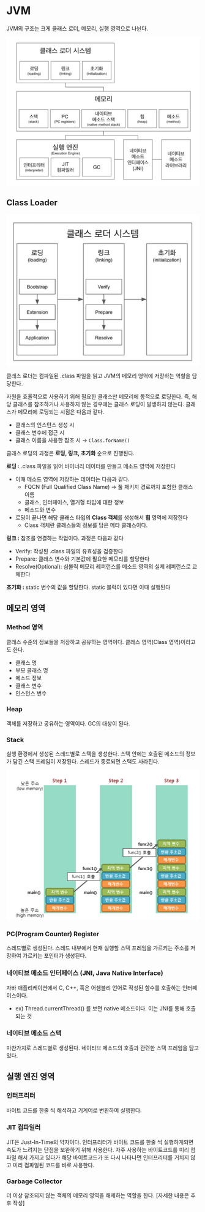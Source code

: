 # JVM

JVM의 구조는 크게 클래스 로더, 메모리, 실행 영역으로 나뉜다.

![jvm](./img/jvm.png)

## Class Loader

![class-loader](./img/class_loader.png)

클래스 로더는 컴파일된 .class 파일을 읽고 JVM의 메모리 영역에 저장하는 역할을 담당한다. 

자원을 효율적으로 사용하기 위해 필요한 클래스만 메모리에 동적으로 로딩한다. 즉, 해당 클래스를 참조하거나 사용하지 않는 경우에는 클래스 로딩이 발생하지 않는다. 클래스가 메모리에 로딩되는 시점은 다음과 같다.

- 클래스의 인스턴스 생성 시
- 클래스 변수에 접근 시
- 클래스 이름을 사용한 참조 시 → `Class.forName()`

클래스 로딩의 과정은 **로딩, 링크, 초기화** 순으로 진행된다.

**로딩 :**  .class 파일을 읽어 바이너리 데이터를 만들고 메소드 영역에 저장한다

- 이때 메소드 영역에 저장하는 데이터는 다음과 같다.
    - FQCN (Full Qualified Class Name) → 풀 패키지 경로까지 포함한 클래스 이름
    - 클래스, 인터페이스, 열거형 타입에 대한 정보
    - 메소드와 변수
- 로딩이 끝나면 해당 클래스 타입의 **Class 객체**를 생성해서 **힙** 영역에 저장한다
    - Class 객체란 클래스들의 정보를 담은 메타 클래스이다.

**링크 :** 참조를 연결하는 작업이다. 과정은 다음과 같다

- Verify: 작성된 .class 파일의 유효성을 검증한다
- Prepare: 클래스 변수와 기본값에 필요한 메모리를 할당한다
- Resolve(Optional): 심볼릭 메모리 레퍼런스를 메소드 영역의 실제 레퍼런스로 교체한다

**초기화 :** static 변수의 값을 할당한다. static 블럭이 있다면 이때 실행된다

## 메모리 영역

### Method 영역 
클래스 수준의 정보들을 저장하고 공유하는 영역이다. 클래스 영역(Class 영역)이라고도 한다.

- 클래스 명
- 부모 클래스 명
- 메소드 정보
- 클래스 변수
- 인스턴스 변수

### Heap

객체를 저장하고 공유하는 영역이다. GC의 대상이 된다.

### Stack

실행 환경에서 생성된 스레드별로 스택을 생성한다. 스택 안에는 호출된 메소드의 정보가 담긴 스택 프레임이 저장된다. 스레드가 종료되면 스택도 사라진다.

![stack](./img/stack.png)

### PC(Program Counter) Register

스레드별로 생성된다. 스레드 내부에서 현재 실행할 스택 프레임을 가르키는 주소를 저장하여 가르키는 포인터가 생성된다.

### 네이티브 메소드 인터페이스 (JNI, Java Native Interface)

자바 애플리케이션에서 C, C++, 혹은 어셈블리 언어로 작성된 함수를 호출하는 인터페이스이다.

- ex) Thread.currentThread() 를 보면 native 메소드이다. 이는 JNI를 통해 호출되는 것

### 네이티브 메소드 스택

마찬가지로 스레드별로 생성된다. 네이티브 메소드의 호출과 관련한 스택 프레임을 담고 있다.

## 실행 엔진 영역

### 인터프리터

바이트 코드를 한줄 씩 해석하고 기계어로 변환하여 실행한다. 

### JIT 컴파일러

JIT은 Just-In-Time의 약자이다. 인터프리터가 바이트 코드를 한줄 씩 실행하게되면 속도가 느려지는 단점을 보완하기 위해 사용한다. 자주 사용하는 바이트코드를 미리 컴파일 해서 가지고 있다가 해당 바이트코드가 또 다시 나타나면 인터프리터를 거치지 않고 미리 컴파일된 코드를 바로 사용한다.

### Garbage Collector

더 이상 참조되지 않는 객체의 메모리 영역을 해제하는 역할을 한다. [자세한 내용은 추후 작성]